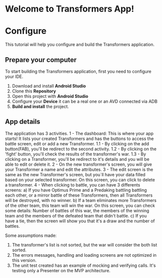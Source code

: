 # Welcome to Transformers App!

# Configure

This tutorial will help you configure and build the Transformers application.

## Prepare your computer

To start building the Transformers application, first you need to configure your IDE.
1. Download and install **Android Studio**
2. Clone this **Repository**
3. Open this project with **Android Studio**
4. Configure your **Device** it can be a real one or an AVD connected via ADB
5. **Build and install** the project.

## App details

The application has 3 activities.
1 - The dashboard: This is where your app starts! It lists your created Transformers and has the buttons to
access the battle screen, edit or add a new Transformer.
1.1 - By clicking on the add button(FAB), you'll be redirect to the second activity.
1.2 - By clicking on the 'fight' button, you'll check the results of the transformer's war.
1.3 - By clicking on a Transformer, you'll be redirect to it's details and you will be able to edit or delete it.
2 - On the new transformer's screen, you will give your Transformer a name and edit the attributes.
3 - The edit screen is the same as the new Transformer's screen,
but you`ll have your data filled based on your selected transformer.
On this screen, you can click to delete a transformer.
4 - When clicking to battle, you can have 3 differents screens:
a) If you have Optimus Prime and a Predaking battling battling each other, or a mirror battle of these Transformers,
then all Transformers will be destroyed, with no winner.
b) If a team eliminates more Transformers of the other team, this team will win the war.
On this screen, you can check some details: Number of battles of this war, the members of the winning team
and the members of the defeated team that didn't battle.
c) If you have a tie, then the screen will show you that it's a draw and the number of battles.

Some assumptions made:
1. The transformer's list is not sorted, but the war will consider the both list sorted.
2. The errors messages, handling and loading screens are not optimized in this version.
3. The unit test created has an example of mocking and verifying calls. It's testing only a Presenter
on the MVP architecture.
